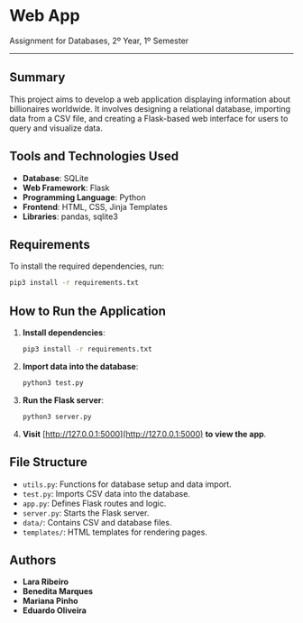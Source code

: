 # Web App  
Assignment for Databases, 2º Year, 1º Semester  

---

## Summary  
This project aims to develop a web application displaying information about billionaires worldwide. It involves designing a relational database, importing data from a CSV file, and creating a Flask-based web interface for users to query and visualize data.



## Tools and Technologies Used  
- **Database**: SQLite  
- **Web Framework**: Flask  
- **Programming Language**: Python  
- **Frontend**: HTML, CSS, Jinja Templates  
- **Libraries**: pandas, sqlite3  




## Requirements  
To install the required dependencies, run:

```bash
pip3 install -r requirements.txt
```



## How to Run the Application  

1. **Install dependencies**:

    ```bash
    pip3 install -r requirements.txt
    ```

2. **Import data into the database**:

    ```bash
    python3 test.py
    ```

3. **Run the Flask server**:

    ```bash
    python3 server.py
    ```

4. **Visit** [http://127.0.0.1:5000](http://127.0.0.1:5000) **to view the app**.




## File Structure

- `utils.py`: Functions for database setup and data import.  
- `test.py`: Imports CSV data into the database.  
- `app.py`: Defines Flask routes and logic.  
- `server.py`: Starts the Flask server.  
- `data/`: Contains CSV and database files.  
- `templates/`: HTML templates for rendering pages.






## Authors  
- **Lara Ribeiro**  
- **Benedita Marques**  
- **Mariana Pinho**  
- **Eduardo Oliveira**




